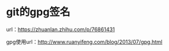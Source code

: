 # git的gpg签名

url：https://zhuanlan.zhihu.com/p/76861431

gpg使用url：http://www.ruanyifeng.com/blog/2013/07/gpg.html